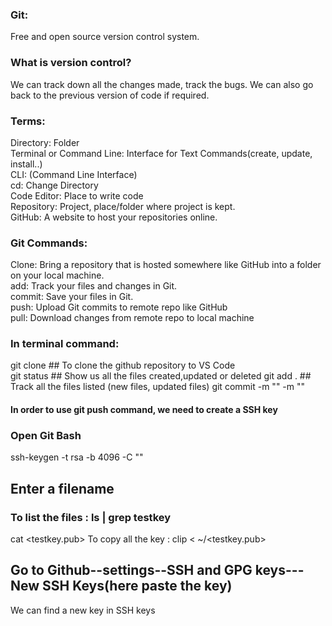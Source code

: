 ### Git:
Free and open source version control system.

### What is version control?
We can track down all the changes made, track the bugs. We can also go back to the previous version of code if required.

### Terms:
Directory: Folder <br>
Terminal or Command Line: Interface for Text Commands(create, update, install..) <br>
CLI: (Command Line Interface) <br>
cd: Change Directory <br>
Code Editor: Place to write code <br>
Repository: Project, place/folder where project is kept. <br>
GitHub: A website to host your repositories online. 

### Git Commands:
Clone: Bring a repository that is hosted somewhere like GitHub into a folder on your local machine. <br>
add: Track your files and changes in Git. <br>
commit: Save your files in Git. <br>
push: Upload Git commits to remote repo like GitHub <br>
pull: Download changes from remote repo to local machine

### In terminal command:
git clone <ssh> ## To clone the github repository to VS Code <br>
git status ## Show us all the files created,updated or deleted
git add . ## Track all the files listed (new files, updated files)
git commit -m "<message>" -m "<description>"

#### In order to use git push command, we need to create a SSH key
### Open Git Bash
ssh-keygen -t rsa -b 4096 -C "<github email address>"
## Enter a filename <testkey>
### To list the files : ls | grep testkey
cat <testkey.pub> 
To copy all the key : clip < ~/<testkey.pub>
## Go to Github--settings--SSH and GPG keys---New SSH Keys(here paste the key)
We can find a new key in SSH keys


 
                                              

